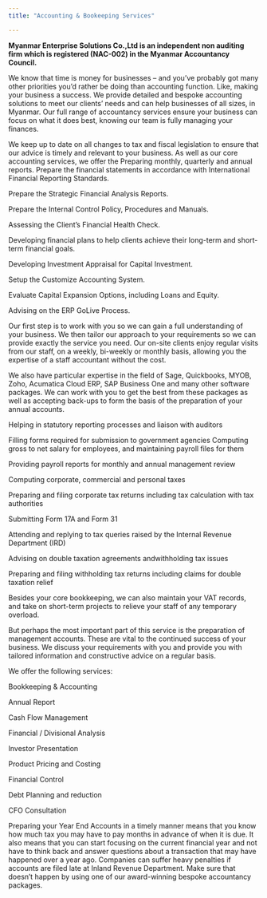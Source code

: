 ```yaml
---
title: "Accounting & Bookeeping Services"

---
```


**Myanmar Enterprise Solutions Co.,Ltd is an independent non auditing firm which is registered (NAC-002) in the Myanmar Accountancy Council.** 

We know that time is money for businesses – and you’ve probably got many other priorities you’d rather be doing than accounting function. Like, making your business a success. We provide detailed and bespoke accounting solutions to meet our clients’ needs and can help businesses of all sizes, in Myanmar. Our full range of accountancy services ensure your business can focus on what it does best, knowing our team is fully managing your finances. 

We keep up to date on all changes to tax and fiscal legislation to ensure that our advice is timely and relevant to your business.
As well as our core accounting services, we offer the 
Preparing monthly, quarterly and annual reports.
Prepare the financial statements in accordance with International Financial Reporting Standards.

Prepare the Strategic Financial Analysis Reports. 

Prepare the Internal Control Policy, Procedures and Manuals.

Assessing the Client’s Financial Health Check. 

Developing financial plans to help clients achieve their long-term and 
short-term financial goals.

Developing Investment Appraisal for Capital Investment.

Setup the Customize Accounting System.

Evaluate Capital Expansion Options, including Loans and Equity.

Advising on the ERP GoLive Process.

Our first step is to work with you so we can gain a full understanding of your business. We then tailor our approach to your requirements so we can provide exactly the service you need. Our on-site clients enjoy regular visits from our staff, on a weekly, bi-weekly or monthly basis, allowing you the expertise of a staff accountant without the cost.

We also have particular expertise in the field of Sage, Quickbooks, MYOB, Zoho, Acumatica Cloud ERP, SAP Business One and many other software packages. We can work with you to get the best from these packages as well as accepting back-ups to form the basis of the preparation of your annual accounts.

Helping in statutory reporting processes and liaison with auditors

Filling forms required for submission to government agencies
Computing gross to net salary for employees, and maintaining payroll files for them

Providing payroll reports for monthly and annual management review

Computing corporate, commercial and personal taxes

Preparing and filing corporate tax returns including tax calculation with tax authorities

Submitting Form 17A and Form 31

Attending and replying to tax queries raised by the Internal Revenue Department (IRD)

Advising on double taxation agreements andwithholding tax issues

Preparing and filing withholding tax returns including claims for double taxation relief




Besides your core bookkeeping, we can also maintain your VAT records, and take on short-term projects to relieve your staff of any temporary overload.

But perhaps the most important part of this service is the preparation of management accounts. These are vital to the continued success of your business. We discuss your requirements with you and provide you with tailored information and constructive advice on a regular basis.



We offer the following services:


Bookkeeping & Accounting 

Annual Report

Cash Flow Management 

Financial / Divisional Analysis

Investor Presentation

Product Pricing and Costing

Financial Control

Debt Planning and reduction

CFO Consultation


Preparing your Year End Accounts in a timely manner means that you know how much tax you may have to pay months in advance of when it is due. It also means that you can start focusing on the current financial year and not have to think back and answer questions about a transaction that may have happened over a year ago. Companies can suffer heavy penalties if accounts are filed late at Inland Revenue Department. Make sure that doesn’t happen by using one of our award-winning bespoke accountancy packages. 

